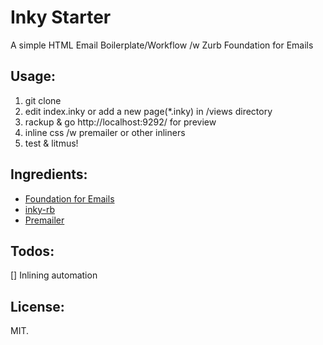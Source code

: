 Inky Starter
==

A simple HTML Email Boilerplate/Workflow /w Zurb Foundation for Emails

Usage:
--

1. git clone
2. edit index.inky or add a new page(*.inky) in /views directory
3. rackup & go http://localhost:9292/ for preview
4. inline css /w premailer or other inliners
5. test & litmus!

Ingredients:
--

* [Foundation for Emails](http://foundation.zurb.com/emails.html)
* [inky-rb](https://github.com/zurb/inky-rb)
* [Premailer](https://github.com/premailer/premailer) 

Todos:
--

[] Inlining automation

License:
--

MIT.